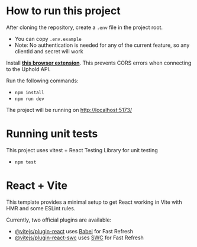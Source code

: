# How to run this project

After cloning the repository, create a `.env` file in the project root.

- You can copy `.env.example`
- Note: No authentication is needed for any of the current feature, so any clientId and secret will work

Install **[this browser extension](https://eff.org)**. This prevents CORS errors when connecting to the Uphold API.

Run the following commands:

- `npm install`
- `npm run dev`

The project will be running on <http://localhost:5173/>

# Running unit tests

This project uses vitest + React Testing Library for unit testing

- `npm test`

# React + Vite

This template provides a minimal setup to get React working in Vite with HMR and some ESLint rules.

Currently, two official plugins are available:

- [@vitejs/plugin-react](https://github.com/vitejs/vite-plugin-react/blob/main/packages/plugin-react/README.md) uses [Babel](https://babeljs.io/) for Fast Refresh
- [@vitejs/plugin-react-swc](https://github.com/vitejs/vite-plugin-react-swc) uses [SWC](https://swc.rs/) for Fast Refresh
